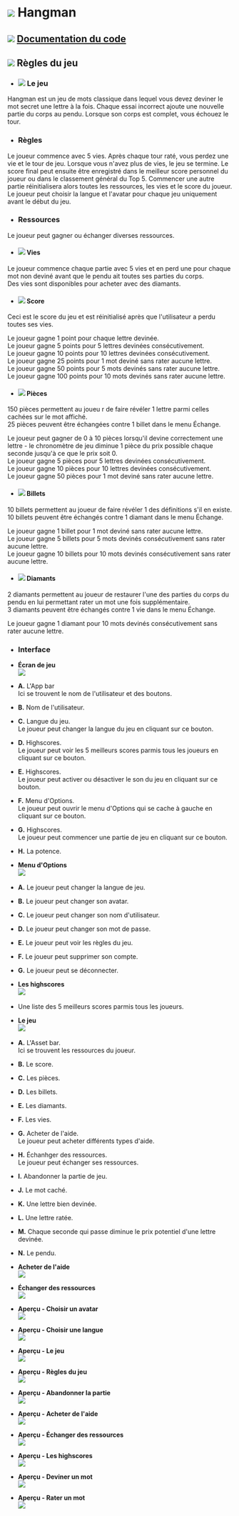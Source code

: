 # ![ ](helpImgs/french.png)  Hangman
## ![ ](helpImgs/app_doc.png) [Documentation du code](https://miguelpinto.dx.am/docs/hangman-doc-fr.pdf)

## ![ ](helpImgs/game_rules.png) Règles du jeu

* ### ![ ](helpImgs/hangman_icon_small.png) Le jeu
Hangman est un jeu de mots classique dans lequel vous devez deviner le mot secret une lettre à la fois.
Chaque essai incorrect ajoute une nouvelle partie du corps au pendu. Lorsque son corps est complet, vous échouez le tour.

* ### Règles
Le joueur commence avec 5 vies. Après chaque tour raté, vous perdez une vie et le tour de jeu. Lorsque vous n'avez plus de vies, le jeu se termine. Le score final peut ensuite être enregistré dans le meilleur score personnel du joueur ou dans le classement général du Top 5. Commencer une autre partie réinitialisera alors toutes les ressources, les vies et le score du joueur. Le joueur peut choisir la langue et l'avatar pour chaque jeu uniquement avant le début du jeu.

* ### Ressources
Le joueur peut gagner ou échanger diverses ressources.

* #### ![ ](helpImgs/heart_small.png) Vies
Le joueur commence chaque partie avec 5 vies et en perd une pour chaque mot non deviné avant que le pendu ait toutes ses parties du corps.<br>
Des vies sont disponibles pour acheter avec des diamants.

* #### ![ ](helpImgs/score_small.png) Score
Ceci est le score du jeu et est réinitialisé après que l'utilisateur a perdu toutes ses vies.

Le joueur gagne 1 point pour chaque lettre devinée.<br>
Le joueur gagne 5 points pour 5 lettres devinées consécutivement.<br>
Le joueur gagne 10 points pour 10 lettres devinées consécutivement.<br>
Le joueur gagne 25 points pour 1 mot deviné sans rater aucune lettre.<br>
Le joueur gagne 50 points pour 5 mots devinés sans rater aucune lettre.<br>
Le joueur gagne 100 points pour 10 mots devinés sans rater aucune lettre.

* #### ![ ](helpImgs/coin_small.png) Pièces
150 pièces permettent au joueu r de faire révéler 1 lettre parmi celles cachées sur le mot affiché.<br>
25 pièces peuvent être échangées contre 1 billet dans le menu Échange.

Le joueur peut gagner de 0 à 10 pièces lorsqu'il devine correctement une lettre - le chronomètre de jeu diminue 1 pièce du prix possible chaque seconde jusqu'à ce que le prix soit 0.<br>
Le joueur gagne 5 pièces pour 5 lettres devinées consécutivement.<br>
Le joueur gagne 10 pièces pour 10 lettres devinées consécutivement.<br>
Le joueur gagne 50 pièces pour 1 mot deviné sans rater aucune lettre.

* #### ![ ](helpImgs/banknote_small.png) Billets
10 billets permettent au joueur de faire révéler 1 des définitions s'il en existe.<br>
10  billets peuvent être échangés contre 1 diamant dans le menu Échange.

Le joueur gagne 1 billet pour 1 mot deviné sans rater aucune lettre.<br>
Le joueur gagne 5 billets pour 5 mots devinés consécutivement sans rater aucune lettre.<br>
Le joueur gagne 10 billets pour 10 mots devinés consécutivement sans rater aucune lettre. 

* #### ![ ](helpImgs/diamond_small.png) Diamants
2 diamants permettent au joueur de restaurer l'une des parties du corps du pendu en lui permettant rater un mot une fois supplémentaire.<br>
3 diamants peuvent être échangés contre 1 vie dans le menu Échange.

Le joueur gagne 1 diamant pour 10 mots devinés consécutivement sans rater aucune lettre.

* ### Interface

* **Écran de jeu**<br>
![ ](helpImgs/help1.jpg)

- **A.** L'App bar<br>
Ici se trouvent le nom de l'utilisateur et des boutons.

- **B.** Nom de l'utilisateur.

- **C.** Langue du jeu.<br>
Le joueur peut changer la langue du jeu en cliquant sur ce bouton.

- **D.** Highscores.<br>
Le joueur peut voir les 5 meilleurs scores parmis tous les joueurs en cliquant sur ce bouton.

- **E.** Highscores.<br>
Le joueur peut activer ou désactiver le son du jeu en cliquant sur ce bouton.

- **F.** Menu d'Options.<br>
Le joueur peut ouvrir le menu d'Options qui se cache à gauche en cliquant sur ce bouton.

- **G.** Highscores.<br>
Le joueur peut commencer une partie de jeu en cliquant sur ce bouton.

- **H.** La potence.

* **Menu d'Options**<br>
![ ](helpImgs/help2.jpg)

- **A.** Le joueur peut changer la langue de jeu.

- **B.** Le joueur peut changer son avatar.

- **C.** Le joueur peut changer son nom d'utilisateur.

- **D.** Le joueur peut changer son mot de passe.

- **E.** Le joueur peut voir les règles du jeu.

- **F.** Le joueur peut supprimer son compte.

- **G.** Le joueur peut se déconnecter.

* **Les highscores**<br>
![ ](helpImgs/help3.jpg)

- Une liste des 5 meilleurs scores parmis tous les joueurs.

* **Le jeu**<br>
![ ](helpImgs/help4.jpg)

- **A.** L'Asset bar.<br>
Ici se trouvent les ressources du joueur.

- **B.** Le score.

- **C.** Les pièces.

- **D.** Les billets.

- **E.** Les diamants.

- **F.** Les vies.

- **G.** Acheter de l'aide.<br>
Le joueur peut acheter différents types d'aide.

- **H.** Échanhger des ressources.<br>
Le joueur peut échanger ses ressources.

- **I.** Abandonner la partie de jeu.

- **J.** Le mot caché.

- **K.** Une lettre bien devinée.

- **L.** Une lettre ratée.

- **M.** Chaque seconde qui passe diminue le prix potentiel d'une lettre devinée.

- **N.** Le pendu.

* **Acheter de l'aide**<br>
![ ](helpImgs/help5.jpg)

* **Échanger des ressources**<br>
![ ](helpImgs/help6.jpg)

* **Aperçu - Choisir un avatar**<br>
![ ](helpImgs/choose_avatar.gif)

* **Aperçu - Choisir une langue**<br>
![ ](helpImgs/choose_language.gif)

* **Aperçu - Le jeu**<br>
![ ](helpImgs/game_play.gif)

* **Aperçu - Règles du jeu**<br>
![ ](helpImgs/game_help.gif)

* **Aperçu - Abandonner la partie**<br>
![ ](helpImgs/abandon_round.gif)

* **Aperçu - Acheter de l'aide**<br>
![ ](helpImgs/buy_help.gif)

* **Aperçu - Échanger des ressources**<br>
![ ](helpImgs/exchange_resources.gif)

* **Aperçu - Les highscores**<br>
![ ](helpImgs/highscores.gif)

* **Aperçu - Deviner un mot**<br>
![ ](helpImgs/win_word.gif)

* **Aperçu - Rater un mot**<br>
![ ](helpImgs/fail_word.gif)

